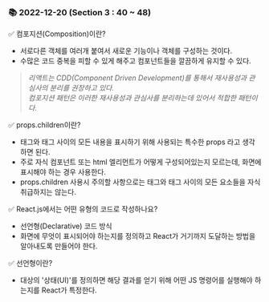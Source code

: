 ### 📚 2022-12-20 (Section 3 : 40 ~ 48)
✅ 컴포지션(Composition)이란? <br/>
- 서로다른 객체를 여러개 붙여서 새로운 기능이나 객체를 구성하는 것이다.
- 수많은 코드 중복을 피할 수 있게 해주고 컴포넌트들을 깔끔하게 유지할 수 있다.

> _리액트는 CDD(Component Driven Development)를 통해서 재사용성과 관심사의 분리를 권장하고 있다._ <br/>
> _컴포지션 패턴은 이러한 재사용성과 관심사를 분리하는데 있어서 적합한 패턴이다._

✅ props.children이란? <br/>
- 태그와 태그 사이의 모든 내용을 표시하기 위해 사용되는 특수한 props 라고 생각하면 된다.
- 주로 자식 컴포넌트 또는 html 엘리먼트가 어떻게 구성되어있는지 모르는데, 화면에 표시해야 하는 경우 사용한다.
- props.children 사용시 주의할 사항으로는 태그와 태그 사이의 모든 요소들을 자식 취급하지는 않는다.

✅ React.js에서는 어떤 유형의 코드로 작성하나요? <br/>
- 선언형(Declarative) 코드 방식
- 화면에 무엇이 표시되어야 하는지를 정의하고 React가 거기까지 도달하는 방법을 알아내도록 만들어야 한다.

✅ 선언형이란? <br/>
- 대상의 '상태(UI)'를 정의하면 해당 결과를 얻기 위해 어떤 JS 명령어를 실행해야 하는지를 React가 특정한다.